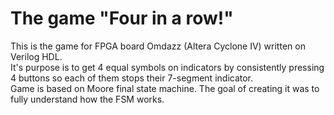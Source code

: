 # The game "Four in a row!"

This is the game for FPGA board Omdazz (Altera Cyclone IV) written on Verilog HDL.<br>
It's purpose is to get 4 equal symbols on indicators by consistently pressing 4 buttons
so each of them stops their 7-segment indicator.
<br>Game is based on Moore final state machine. The goal of creating it was to fully understand how the FSM works.
